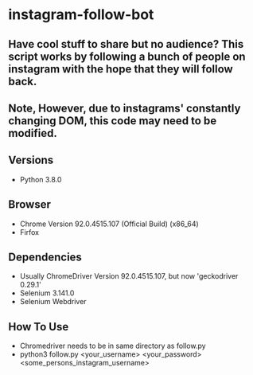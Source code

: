 
# instagram-follow-bot
## Have cool stuff to share but no audience? This script works by following a bunch of people on instagram with the hope that they will follow back.
## Note, However, due to instagrams' constantly changing DOM, this code may need to be modified. 

## Versions
- Python 3.8.0
## Browser
- Chrome Version 92.0.4515.107 (Official Build) (x86_64)
- Firfox 

## Dependencies
- Usually ChromeDriver Version 92.0.4515.107, but now 'geckodriver 0.29.1'
- Selenium 3.141.0
- Selenium Webdriver
   
## How To Use
- Chromedriver needs to be in same directory as follow.py
- python3 follow.py <your_username> <your_password> <some_persons_instagram_username>
